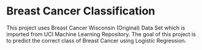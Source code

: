 # Breast Cancer Classification
This project uses Breast Cancer Wisconsin (Original) Data Set which is imported from UCI Machine Learning Repository. The goal of this project is to predict the correct class of Breast Cancer using Logistic Regression.
